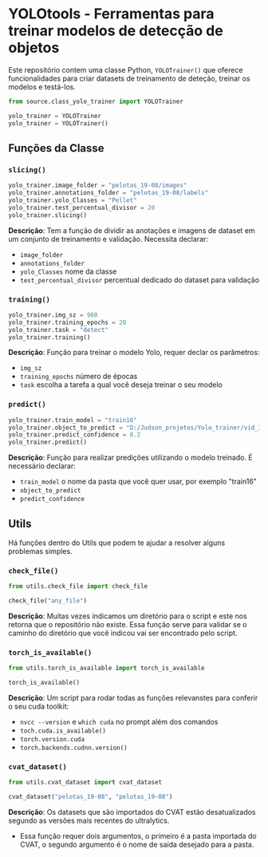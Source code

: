# YOLOtools - Ferramentas para treinar modelos de detecção de objetos

Este repositório contem uma classe Python, `YOLOTrainer()` que oferece funcionalidades para criar datasets de treinamento de deteção, treinar os modelos e testá-los.

```python
from source.class_yolo_trainer import YOLOTrainer

yolo_trainer = YOLOTrainer
yolo_trainer = YOLOTrainer()
```

## Funções da Classe

### `slicing()`

```python
yolo_trainer.image_folder = "pelotas_19-08/images"
yolo_trainer.annotations_folder = "pelotas_19-08/labels"
yolo_trainer.yolo_Classes = "Pellet"
yolo_trainer.test_percentual_divisor = 20
yolo_trainer.slicing()
```

**Descrição**: Tem a função de dividir as anotações e imagens de dataset em um conjunto de treinamento e validação. Necessita declarar:

- `image_folder`
- `annotations_folder`
- `yolo_Classes` nome da classe
- `test_percentual_divisor` percentual dedicado do dataset para validação

### `training()`

```python
yolo_trainer.img_sz = 960
yolo_trainer.training_epochs = 20
yolo_trainer.task = "detect"
yolo_trainer.training()
```

**Descrição**: Função para treinar o modelo Yolo, requer declar os parâmetros:

- `img_sz`
- `training_epochs` número de épocas
- `task` escolha a tarefa a qual você deseja treinar o seu modelo

### `predict()`

```python
yolo_trainer.train_model = "train16"
yolo_trainer.object_to_predict = "D:/Judson_projetos/Yolo_trainer/vid_1.mp4"
yolo_trainer.predict_confidence = 0.2
yolo_trainer.predict()
```

**Descrição**: Função para realizar predições utilizando o modelo treinado. É necessário declarar:

- `train_model` o nome da pasta que você quer usar, por exemplo "train16"
- `object_to_predict`
- `predict_confidence`

## Utils

Há funções dentro do Utils que podem te ajudar a resolver alguns problemas simples.

### `check_file()`

```python
from utils.check_file import check_file

check_file("any_file")
```

**Descrição**: Muitas vezes indicamos um diretório para o script e este nos retorna que o repositório não existe. Essa função serve para validar se o caminho do diretório que você indicou vai ser encontrado pelo script.

### `torch_is_available()`

```python
from utils.torch_is_available import torch_is_available

torch_is_available()
```

**Descrição**: Um script para rodar todas as funções relevanstes para conferir o seu cuda toolkit:

- `nvcc --version` e `which cuda` no prompt além dos comandos
- `toch.cuda.is_available()`
- `torch.version.cuda`
- `torch.backends.cudnn.version()`

### `cvat_dataset()`

```python
from utils.cvat_dataset import cvat_dataset

cvat_dataset("pelotas_19-08", "pelotas_19-08")
```

**Descrição**: Os datasets que são importados do CVAT estão desatualizados segundo as versões mais recentes do ultralytics.

- Essa função requer dois argumentos, o primeiro é a pasta importada do CVAT, o segundo argumento é o nome de saída desejado para a pasta.
